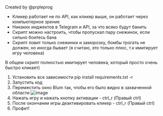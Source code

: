 Created by @prpleprog

- Кликер работает не по API, как кликер выше, он работает через компьютерное зрение
- Никаких инджектов в Telegram и API, за что всяко будут банить
- Скрипт можно настроить, чтобы пропускал пару снежинок, если сильно боитесь бана
- Скрипт ловит только снежинки и заморозку, бомбы трогать не должен, но иногда бывает (я считаю, это только плюс, т.к имитирует игру человека)

В общем скрипт полностью имитирует человека, который просто очень быстро кликает)

1. Установить все зависимости pip install requirements.txt -r
2. Запустить код
3. Переместить окно Blum так, чтобы его было видно в захваченной области
![image](https://github.com/Prple69/BlumClicker/assets/94802922/03b618d4-6ca0-41d0-bbdc-a1a30ac27961)
4. Нажать игру и нажать кнопку активации - ctrl_r (Правый ctrl)
5. После окончании игры деактивировать кликер - ctrl_r (Правый ctrl)
6. Профит!
